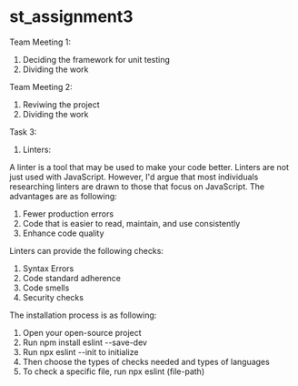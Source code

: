 # st_assignment3
Team Meeting 1:
1. Deciding the framework for unit testing
2. Dividing the work

Team Meeting 2:
1. Reviwing the project
2. Dividing the work

Task 3:

1. Linters:

A linter is a tool that may be used to make your code better. Linters are not just used with JavaScript. However, I'd argue that most individuals researching linters are drawn to those that focus on JavaScript. The advantages are as following:
1. Fewer production errors
2. Code that is easier to read, maintain, and use consistently
3. Enhance code quality

Linters can provide the following checks:
1. Syntax Errors
2. Code standard adherence
3. Code smells
4. Security checks

The installation process is as following:
1. Open your open-source project
2. Run npm install eslint --save-dev
3. Run npx eslint --init to initialize
4. Then choose the types of checks needed and types of languages
5. To check a specific file, run npx eslint (file-path)
